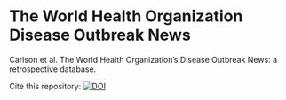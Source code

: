 # The World Health Organization Disease Outbreak News

Carlson et al. The World Health Organization’s Disease Outbreak News: a retrospective database. 

Cite this repository: [![DOI](https://zenodo.org/badge/288244197.svg)](https://zenodo.org/badge/latestdoi/288244197)
